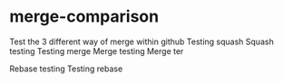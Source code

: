 # merge-comparison
Test the 3 different way of merge within github
Testing squash
Squash testing
Testing merge
Merge testing
Merge ter

Rebase testing
Testing rebase
